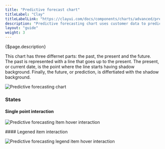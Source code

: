 ```yaml
---
title: "Predictive forecast chart"
titleLabel: "Clay"
titleLabelLink: "https://clayui.com/docs/components/charts/advanced/predictive-forecasting.html"
description: "Predictive forecasting chart uses customer data to predict future  with a declared margin of error for its predictions."
layout: "guide"
weight: 3
---
```


<div class="page-description">{$page.description}</div>

This chart has three differnet parts: the past, the present and the future. The past is represented with a line that goes up to the present. The present, or current date, is the point where the line starts having shadow background. Finally, the future, or prediction, is differtiated with the shadow background.

![Predictive forecasting chart](../../../images/ChartPredictiveForcDefault.jpg)


### States

#### Single point interaction

![Predictive forecasting Item hover interaction](../../../images/ChartPredictiveForcItem.jpg)


#### Legened item interaction

![Predictive forecasting legend item hover interaction](../../../images/ChartPredictiveForcLegend.jpg)